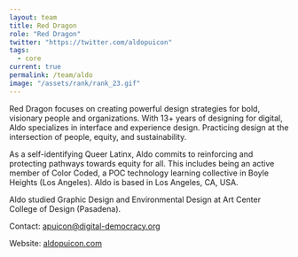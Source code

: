 ```yaml
---
layout: team
title: Red Dragon
role: "Red Dragon"
twitter: "https://twitter.com/aldopuicon"
tags:
  - core
current: true
permalink: /team/aldo
image: "/assets/rank/rank_23.gif"
---
```

Red Dragon focuses on creating powerful design strategies for bold, visionary people and organizations. With 13+ years of designing for digital, Aldo specializes in interface and experience design. Practicing design at the intersection of people, equity, and sustainability.

As a self-identifying Queer Latinx, Aldo commits to reinforcing and protecting pathways towards equity for all. This includes being an active member of Color Coded, a POC technology learning collective in Boyle Heights (Los Angeles). Aldo is based in Los Angeles, CA, USA.

Aldo studied Graphic Design and Environmental Design at Art Center College of Design (Pasadena).

Contact: [apuicon@digital-democracy.org](mailto:apuicon@digital-democracy.org)

Website: [aldopuicon.com](http://aldopuicon.com)
